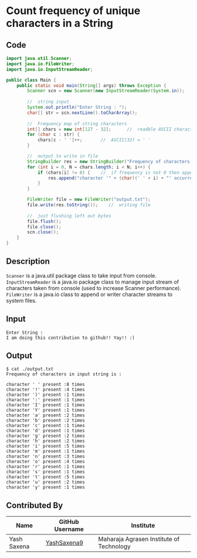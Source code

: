 # Count frequency of unique characters in a String

## Code
```Java
import java.util.Scanner;
import java.io.FileWriter;
import java.io.InputStreamReader;

public class Main {
    public static void main(String[] args) throws Exception {
        Scanner scn = new Scanner(new InputStreamReader(System.in));
        
        //  string input
        System.out.println("Enter String : ");
        char[] str = scn.nextLine().toCharArray();
        
        //  Frequency map of string characters
        int[] chars = new int[127 - 32];      //  readble ASCII characters are from 32 to 126 number
        for (char c : str) {
            chars[c - ' ']++;       //  ASCII(32) = ' '
        }

        //  output to write in file
        StringBuilder res = new StringBuilder("Frequency of characters in input string is : \n\n");
        for (int i = 0, N = chars.length; i < N; i++) {
            if (chars[i] != 0) {    //  if frequency is not 0 then append in result string
                res.append("character '" + (char)(' ' + i) + "' occurred :" + chars[i] + " times\n");
            }
        }

        FileWriter file = new FileWriter("output.txt");
        file.write(res.toString());    //  writing file
        
        //  just flushing left out bytes
        file.flush();
        file.close();
        scn.close();
    }
}
```

## Description
`Scanner` is a java.util package class to take input from console.
`InputStreamReader` is a java.io package class to manage input stream of characters taken from console (used to increase Scanner performance).
`FileWriter` is a java.io class to append or writer character streams to system files.

## Input
```
Enter String : 
I am doing this contribution to github!! Yay!! :)
```

## Output
```
$ cat ./output.txt
Frequency of characters in input string is : 

character ' ' present :8 times
character '!' present :4 times
character ')' present :1 times
character ':' present :1 times
character 'I' present :1 times
character 'Y' present :1 times
character 'a' present :2 times
character 'b' present :2 times
character 'c' present :1 times
character 'd' present :1 times
character 'g' present :2 times
character 'h' present :2 times
character 'i' present :5 times
character 'm' present :1 times
character 'n' present :3 times
character 'o' present :4 times
character 'r' present :1 times
character 's' present :1 times
character 't' present :5 times
character 'u' present :2 times
character 'y' present :1 times
```

## Contributed By

| Name        | GitHub Username                               | Institute                                |
| ----------- | --------------------------------------------- | ---------------------------------------- |
| Yash Saxena | [YashSaxena9](https://github.com/YashSaxena9) | Maharaja Agrasen Institute of Technology |
